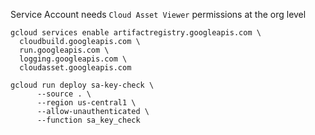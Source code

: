 Service Account needs `Cloud Asset Viewer` permissions at the org level

```
gcloud services enable artifactregistry.googleapis.com \
  cloudbuild.googleapis.com \
  run.googleapis.com \
  logging.googleapis.com \
  cloudasset.googleapis.com
```

```
gcloud run deploy sa-key-check \
      --source . \
      --region us-central1 \
      --allow-unauthenticated \
      --function sa_key_check
```